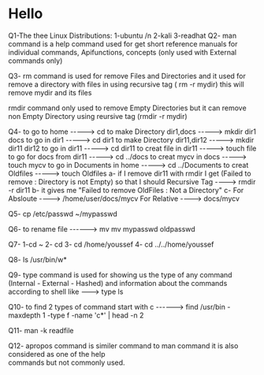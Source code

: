 # Hello

Q1-The thee Linux Distributions: 1-ubuntu /n
				 2-kali
				3-readhat
Q2- man command is a help command used for get short reference manuals for individual commands, Apifunctions, concepts (only used with External commands only)

Q3- rm command is used for remove Files and Directories and it used for remove a directory with files in using recursive tag ( rm -r mydir)  this will remove mydir and its files

   rmdir command only used to remove Empty Directories but it can remove non Empty Directory using reursive tag (rmdir -r mydir)

Q4-     to go to home                 -----> cd
	to make Directory dir1,docs   -----> mkdir dir1 docs
	to go in dir1                 -----> cd dir1
	to make Directory dir11,dir12 -----> mkdir dir11 dir12
	to go in dir11                -----> cd dir11
	to creat file in dir11        -----> touch file
	to go for docs from dir11     -----> cd ../docs
	to creat mycv in docs         -----> touch mycv
	to go in Documents in home    -----> cd ../Documents
	to creat Oldfiles             -----> touch Oldfiles
	a- if I remove dir11 with rmdir I get (Failed to remove : Directory is not Empty) so
	   that I should Recursive Tag ----> rmdir -r dir11
	b- it gives me "Failed to remove OldFiles : Not a Directory"
	c- For Absloute ----> /home/user/docs/mycv
	   For Relative ----> docs/mycv

Q5- cp /etc/passwd ~/mypasswd

Q6- to rename file ------> mv mv mypasswd oldpasswd

Q7-  1-cd ~
     2- cd
     3- cd /home/youssef
     4- cd ../../home/youssef
     
Q8-  ls /usr/bin/w*

Q9- type command is used for showing us the type of any command (Internal - External - Hashed) and information about the commands according to shell like ---> type ls

Q10- to find 2 types of command start with c
       ------> find /usr/bin -maxdepth 1 -type f -name 'c*' | head -n 2 
       
Q11- man -k readfile

Q12- apropos command is similer command to man command it is also considered as one of the help  
     commands but not commonly used.
